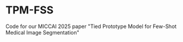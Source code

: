 # TPM-FSS
Code for our MICCAI 2025 paper "Tied Prototype Model for Few-Shot Medical Image Segmentation"
